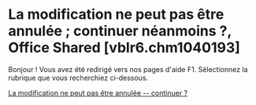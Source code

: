 
# La modification ne peut pas être annulée ; continuer néanmoins ?, Office Shared [vblr6.chm1040193]

Bonjour ! Vous avez été redirigé vers nos pages d'aide F1. Sélectionnez la rubrique que vous recherchiez ci-dessous.

[La modification ne peut pas être annulée -- continuer ?](http://msdn.microsoft.com/library/7eed239f-5855-6172-ff28-2cefce3cb8b9%28Office.15%29.aspx)
